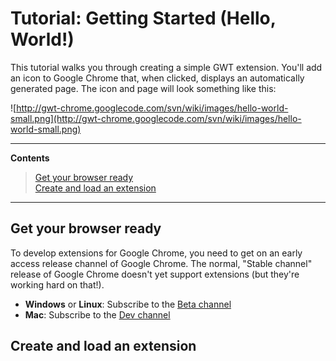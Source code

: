 # Tutorial: Getting Started (Hello, World!) #

This tutorial walks you through creating a simple GWT extension. You'll add an icon to Google Chrome that, when clicked, displays an automatically generated page. The icon and page will look something like this:

![http://gwt-chrome.googlecode.com/svn/wiki/images/hello-world-small.png](http://gwt-chrome.googlecode.com/svn/wiki/images/hello-world-small.png)


---


**Contents**

> <div><a href='getstarted#Get_your_browser_ready.md'>Get your browser ready</a></div>
> <div><a href='getstarted#Create_and_load_an_extension.md'>Create and load an extension</a></div>


---


## Get your browser ready ##

To develop extensions for Google Chrome, you need to get on an early access release channel of Google Chrome. The normal, "Stable channel" release of Google Chrome doesn't yet support extensions (but they're working hard on that!).

  * **Windows** or **Linux**: Subscribe to the [Beta channel](http://www.google.com/landing/chrome/beta/)
  * **Mac**: Subscribe to the [Dev channel](http://www.chromium.org/getting-involved/dev-channel#TOC-Mac)

## Create and load an extension ##